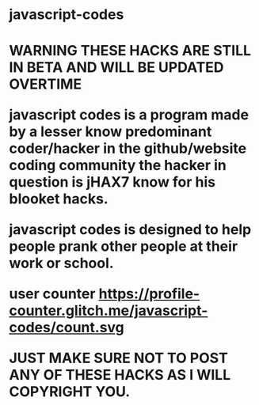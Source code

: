 # javascript-codes


<h1> WARNING THESE HACKS ARE STILL IN BETA AND WILL BE UPDATED OVERTIME











javascript codes is a program made by a lesser know predominant coder/hacker in the github/website coding community the hacker in question is jHAX7
know for his blooket hacks. 

javascript codes is designed to help people prank other people at their work or school. 




user counter
https://profile-counter.glitch.me/javascript-codes/count.svg






JUST MAKE SURE NOT TO POST ANY OF THESE HACKS AS I WILL COPYRIGHT YOU.
